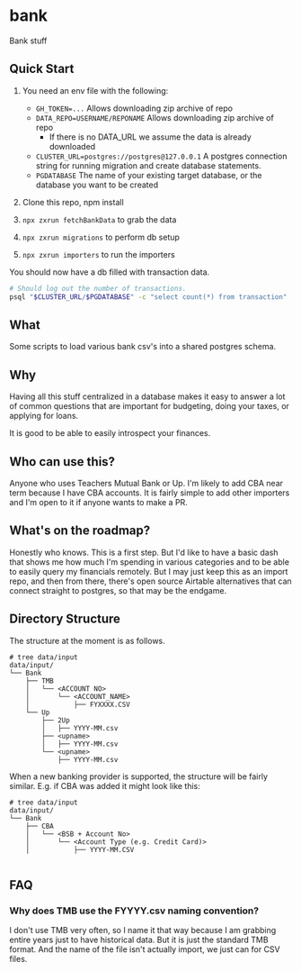 # bank

Bank stuff

## Quick Start

1. You need an env file with the following:

    - `GH_TOKEN=...` Allows downloading zip archive of repo
    - `DATA_REPO=USERNAME/REPONAME` Allows downloading zip archive of repo
        - If there is no DATA_URL we assume the data is already downloaded
    - `CLUSTER_URL=postgres://postgres@127.0.0.1` A postgres connection string for running migration and create database statements.
    - `PGDATABASE` The name of your existing target database, or the database you want to be created

2. Clone this repo, npm install
3. `npx zxrun fetchBankData` to grab the data
4. `npx zxrun migrations` to perform db setup
5. `npx zxrun importers` to run the importers

You should now have a db filled with transaction data.

```bash
# Should log out the number of transactions.
psql "$CLUSTER_URL/$PGDATABASE" -c "select count(*) from transaction"
```


## What

Some scripts to load various bank csv's into a shared postgres schema.

## Why

Having all this stuff centralized in a database makes it easy to answer a lot of common questions that are important for budgeting, doing your taxes, or applying for loans.

It is good to be able to easily introspect your finances.

## Who can use this?

Anyone who uses Teachers Mutual Bank or Up.  I'm likely to add CBA near term because I have CBA accounts.  It is fairly simple to add other importers and I'm open to it if anyone wants to make a PR.

## What's on the roadmap?

Honestly who knows.  This is a first step.  But I'd like to have a basic dash that shows me how much I'm spending in various categories and to be able to easily query my financials remotely.  But I may just keep this as an import repo, and then from there, there's open source Airtable alternatives that can connect straight to postgres, so that may be the endgame.

## Directory Structure

The structure at the moment is as follows.

```
# tree data/input 
data/input/
└── Bank
    ├── TMB
    │   └── <ACCOUNT NO>
    │       └── <ACCOUNT_NAME>
    │           ├── FYXXXX.CSV
    └── Up
        ├── 2Up
        │   ├── YYYY-MM.csv
        ├── <upname>
        │   ├── YYYY-MM.csv
        └── <upname>
            ├── YYYY-MM.csv
```

When a new banking provider is supported, the structure will be fairly similar.  E.g. if CBA was added it might look like this:


```
# tree data/input 
data/input/
└── Bank
    ├── CBA
    │   └── <BSB + Account No>
    │       └── <Account Type (e.g. Credit Card)>
    │           ├── YYYY-MM.CSV
    
```

## FAQ

### Why does TMB use the FYYYY.csv naming convention?

I don't use TMB very often, so I name it that way because I am grabbing entire years just to have historical data.  But it is just the standard TMB format.  And the name of the file isn't actually import, we just can for CSV files. 
